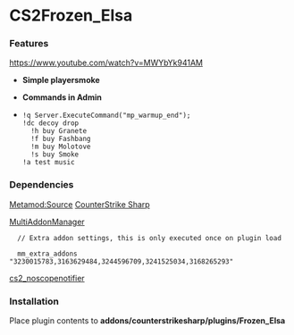 # CS2Frozen_Elsa
### Features
https://www.youtube.com/watch?v=MWYbYk941AM
- **Simple playersmoke**

- **Commands in Admin**
- 
      !q Server.ExecuteCommand("mp_warmup_end");
      !dc decoy drop
        !h buy Granete
        !f buy Fashbang
        !m buy Molotove
        !s buy Smoke
      !a test music

 


### Dependencies
[Metamod:Source](https://www.sourcemm.net/downloads.php/?branch=master "Metamod:Source")
[CounterStrike Sharp](https://github.com/roflmuffin/CounterStrikeSharp "CounterStrike Sharp")

[MultiAddonManager](https://github.com/Source2ZE/MultiAddonManager "MultiAddonManager") 
      
      // Extra addon settings, this is only executed once on plugin load
      
      mm_extra_addons 				"3230015783,3163629484,3244596709,3241525034,3168265293"

[cs2_noscopenotifier](https://github.com/astral3693/cs2_noscopenotifier "cs2_noscopenotifier")


### Installation
Place plugin contents to **addons/counterstrikesharp/plugins/Frozen_Elsa**

